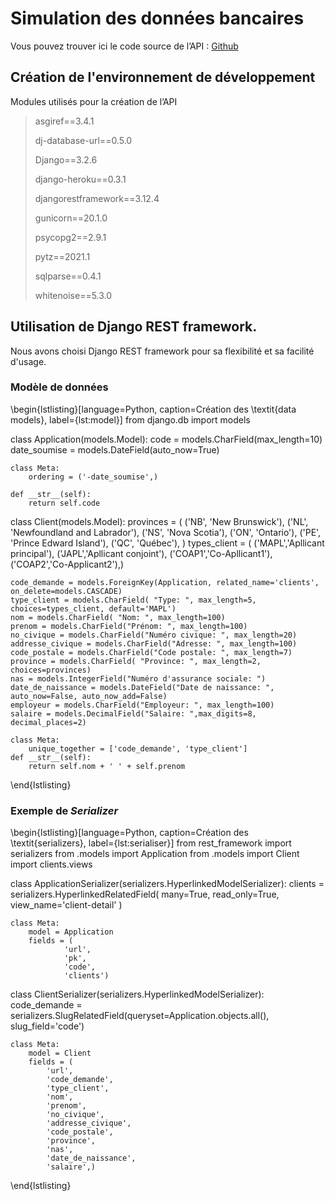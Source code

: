 # Simulation des données bancaires

Vous pouvez trouver ici le code source de l’API : 
[Github]( https://github.com/chouk/rpa_api)

## Création de l'environnement de développement

Modules utilisés pour la création de l’API

> asgiref==3.4.1
>
> dj-database-url==0.5.0
>
> Django==3.2.6
>
> django-heroku==0.3.1
>
> djangorestframework==3.12.4
>
> gunicorn==20.1.0
>
> psycopg2==2.9.1
>
> pytz==2021.1
>
> sqlparse==0.4.1
>
> whitenoise==5.3.0

## Utilisation de Django REST framework.

Nous avons choisi Django REST framework pour sa flexibilité et sa facilité d'usage.

### Modèle de données

\begin{lstlisting}[language=Python, caption=Création des \textit{data models}, label={lst:model}]
from django.db import models

class Application(models.Model):
    code = models.CharField(max_length=10)
    date_soumise = models.DateField(auto_now=True)

    class Meta:
        ordering = ('-date_soumise',)

    def __str__(self):
        return self.code

class Client(models.Model):
    provinces = (
       ('NB', 'New Brunswick'),
       ('NL', 'Newfoundland and Labrador'),
       ('NS', 'Nova Scotia'),
       ('ON', 'Ontario'),
       ('PE', 'Prince Edward Island'),
       ('QC', 'Québec'),
    )
    types_client = (
    ('MAPL','Apllicant principal'),
    ('JAPL','Apllicant conjoint'),
    ('COAP1','Co-Apllicant1'),
    ('COAP2','Co-Applicant2'),)

    code_demande = models.ForeignKey(Application, related_name='clients', on_delete=models.CASCADE)
    type_client = models.CharField( "Type: ", max_length=5, choices=types_client, default='MAPL')
    nom = models.CharField( "Nom: ", max_length=100)
    prenom = models.CharField("Prénom: ", max_length=100)
    no_civique = models.CharField("Numéro civique: ", max_length=20)
    addresse_civique = models.CharField("Adresse: ", max_length=100)
    code_postale = models.CharField("Code postale: ", max_length=7)
    province = models.CharField( "Province: ", max_length=2, choices=provinces)
    nas = models.IntegerField("Numéro d'assurance sociale: ")
    date_de_naissance = models.DateField("Date de naissance: ", auto_now=False, auto_now_add=False)
    employeur = models.CharField("Employeur: ", max_length=100)
    salaire = models.DecimalField("Salaire: ",max_digits=8, decimal_places=2)

    class Meta:
        unique_together = ['code_demande', 'type_client']
    def __str__(self):
        return self.nom + ' ' + self.prenom
\end{lstlisting}

### Exemple de *Serializer*

\begin{lstlisting}[language=Python, caption=Création des \textit{serializers}, label={lst:serialiser}]
from rest_framework import serializers
from .models import Application
from .models import Client
import clients.views

class ApplicationSerializer(serializers.HyperlinkedModelSerializer):
    clients = serializers.HyperlinkedRelatedField(
        many=True,
        read_only=True,
        view_name='client-detail'
    )

    class Meta:
        model = Application
        fields = (
                'url',
                'pk',
                'code',
                'clients')


class ClientSerializer(serializers.HyperlinkedModelSerializer):
    code_demande = serializers.SlugRelatedField(queryset=Application.objects.all(), slug_field='code')

    class Meta:
        model = Client
        fields = (
            'url',
            'code_demande',
            'type_client',
            'nom',
            'prenom',
            'no_civique',
            'addresse_civique',
            'code_postale',
            'province',
            'nas',
            'date_de_naissance',
            'salaire',)

\end{lstlisting}